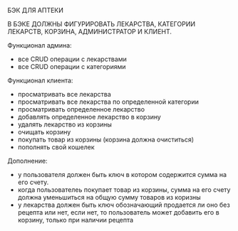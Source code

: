 БЭК ДЛЯ АПТЕКИ

В БЭКЕ ДОЛЖНЫ ФИГУРИРОВАТЬ ЛЕКАРСТВА, КАТЕГОРИИ ЛЕКАРСТВ, КОРЗИНА, АДМИНИСТРАТОР И КЛИЕНТ.


Функционал админа:

 - все CRUD операции с лекарствами
 - все CRUD операции с категориями


Функционал клиента:

 - просматривать все лекарства
 - просматривать все лекарства по определенной категории
 - просматривать определенное лекарство
 - добавлять определенное лекарство в корзину
 - удалять лекарство из корзины
 - очищать корзину
 - покупать товар из корзины (корзина должна очиститься)
 - пополнять свой кошелек
 

Дополнение:

 - у пользователя должен быть ключ в котором содержится сумма на его счету. 
 - когда пользователеь покупает товар из корзины, сумма на его счету должна уменьшиться на общую сумму товаров из коризны
 - у лекарства должен быть ключ обозначающий продается ли оно без рецепта или нет, если нет, то пользователь может добавить его в корзину, только при наличии рецепта